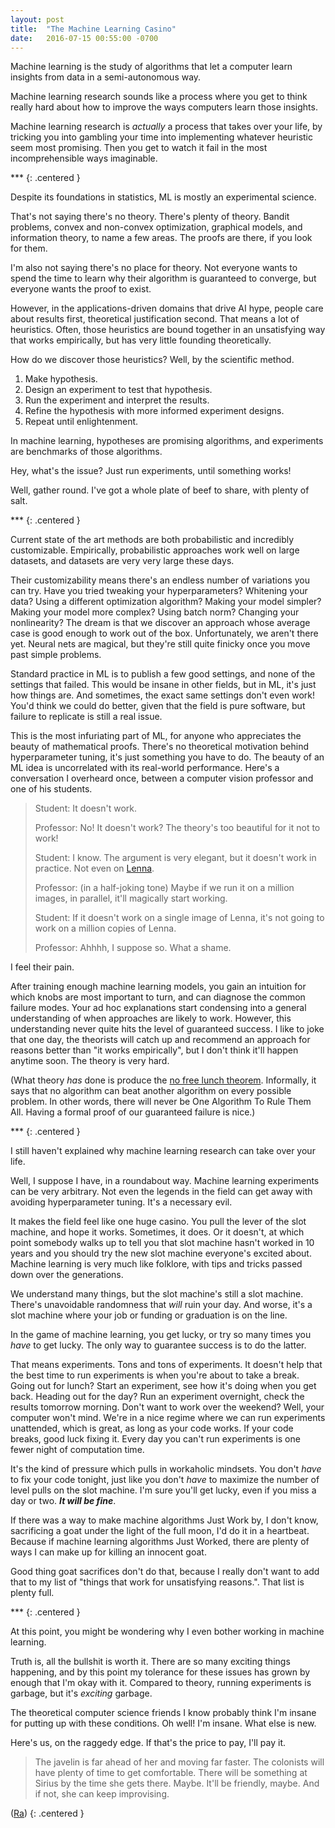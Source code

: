 ```yaml
---
layout: post
title:  "The Machine Learning Casino"
date:   2016-07-15 00:55:00 -0700
---
```


Machine learning is the study of algorithms that let a computer
learn insights from data in a semi-autonomous way.

Machine learning research sounds like a process where you get to
think really hard about how to improve the ways computers
learn those insights.

Machine learning research is *actually* a process that takes over
your life, by tricking you into gambling your time into
implementing whatever heuristic seem most promising. Then you get to
watch it fail in the most incomprehensible ways imaginable.

\*\*\*
{: .centered }

Despite its foundations in statistics, ML is mostly an
experimental science.

That's not saying there's no theory. There's
plenty of theory. Bandit problems, convex and non-convex optimization,
graphical models, and information theory, to name a few areas.
The proofs are there, if you look for them.

I'm also not saying there's no place for theory. Not everyone wants
to spend the time to learn why their algorithm is guaranteed to
converge, but everyone wants the proof to exist.

However, in the applications-driven domains that drive AI hype,
people care about results first, theoretical justification second.
That means a lot of heuristics. Often, those heuristics are bound together
in an unsatisfying way that works empirically, but has very little
founding theoretically.

How do we discover those heuristics? Well, by the scientific method.

1. Make hypothesis.
2. Design an experiment to test that hypothesis.
3. Run the experiment and interpret the results.
4. Refine the hypothesis with more informed experiment designs.
5. Repeat until enlightenment.

In machine learning, hypotheses are promising algorithms,
and experiments are benchmarks of those algorithms.

Hey, what's the issue? Just run experiments, until something works!

Well, gather round. I've got a whole plate of beef to share, with plenty
of salt.

\*\*\*
{: .centered }

Current state of the art methods
are both probabilistic and incredibly
customizable. Empirically, probabilistic approaches work well on large
datasets, and datasets are very very large these days.

Their customizability means there's an endless number of variations you can try.
Have you tried tweaking your hyperparameters?
Whitening your data? Using a different optimization algorithm?
Making your model simpler? Making your model more complex? Using batch norm?
Changing your nonlinearity? The dream is that we discover an approach whose
average case is good enough to work out of the box. Unfortunately, we aren't
there yet. Neural nets are magical, but they're still quite finicky once you
move past simple problems.

Standard practice in ML is to publish a few good settings,
and none of the settings that failed. This would be insane in other
fields, but in ML, it's just how things are. And sometimes, the exact same
settings don't even work! You'd think we could do better, given that the
field is pure software, but failure to replicate is still a real issue.

This is the most infuriating part of ML, for anyone who appreciates the beauty
of mathematical proofs. There's no theoretical motivation behind hyperparameter
tuning, it's just something you have to do.
The beauty of an ML idea is uncorrelated with its real-world performance.
Here's a conversation I overheard once, between a computer vision
professor and one of his students.

> Student: It doesn't work.
>
> Professor: No! It doesn't work? The theory's too beautiful for it not
> to work!
>
> Student: I know. The argument is very elegant, but it doesn't work in practice.
> Not even on [Lenna](https://en.wikipedia.org/wiki/Lenna).
>
> Professor: (in a half-joking tone) Maybe if we run it on a million images,
> in parallel, it'll magically start working.
>
> Student: If it doesn't work on a single image of Lenna, it's not going to work
> on a million copies of Lenna.
>
> Professor: Ahhhh, I suppose so. What a shame.

I feel their pain.

After training enough machine learning models, you gain an intuition for which
knobs are most important to turn, and can diagnose the common failure modes.
Your ad hoc explanations start condensing into a general understanding of
when approaches are likely to work.
However, this understanding never quite hits the level of guaranteed
success. I like to joke that one day, the theorists will catch up and recommend
an approach for reasons better than "it works empirically", but I don't think
it'll happen anytime soon. The theory is very hard.

(What theory *has* done is produce the [no free lunch theorem](http://www.no-free-lunch.org/).
Informally, it says that no algorithm can beat another algorithm on
every possible problem. In other words, there will never be One Algorithm To
Rule Them All. Having a formal proof of our guaranteed failure is nice.)

\*\*\*
{: .centered }

I still haven't explained why machine learning research can take over
your life.

Well, I suppose I have, in a roundabout way. Machine learning
experiments can be very arbitrary. Not even the legends
in the field can get away with avoiding hyperparameter tuning. It's a necessary
evil.

It makes the field feel like one huge casino. You pull the lever of the slot machine, and
hope it works. Sometimes, it does. Or it doesn't, at which point
somebody walks up to tell you that slot machine hasn't worked in 10 years
and you should try the new slot machine everyone's
excited about. Machine learning is very much like folklore, with tips and tricks
passed down over the generations.

We understand many things, but the slot machine's still a slot machine. There's unavoidable randomness
that *will* ruin your day.
And worse, it's a slot machine where your job or
funding or graduation is on the line.

In the game of machine learning, you get lucky, or try
so many times you *have* to get lucky. The only way to guarantee success
is to do the latter.

That means experiments. Tons and tons of experiments. It doesn't help that
the best time to run experiments is when you're about to take a break.
Going out for lunch? Start an experiment, see how it's doing when
you get back. Heading out for the day? Run an experiment overnight, check the
results tomorrow morning. Don't want to work over the weekend? Well, your computer
won't mind. We're in a nice regime where we can run experiments
unattended, which is great, as long as your code works.
If your code breaks, good luck fixing it. Every day you can't run experiments
is one fewer night of computation time.

It's the kind of pressure which pulls in workaholic mindsets.
You don't *have* to fix your code tonight, just like you don't *have* to maximize
the number of level pulls on the slot machine. I'm sure you'll get lucky,
even if you miss a day or two. **_It will be fine_**.

If there was a way to make machine algorithms Just Work by, I don't know,
sacrificing a goat under the light of the full moon,
I'd do it in a heartbeat. Because if machine learning algorithms Just Worked,
there are plenty of ways I can make up for killing an innocent goat.

Good thing goat sacrifices don't do that, because I really don't want to
add that to my list of "things that work for unsatisfying reasons.".
That list is plenty full.

\*\*\*
{: .centered }

At this point, you might be wondering why I even bother working in machine
learning.

Truth is, all the bullshit is worth it. There are so many exciting things
happening, and by this point my tolerance for these issues has grown by enough
that I'm okay with it. Compared to theory, running experiments is garbage, but
it's *exciting* garbage.

The theoretical computer science friends I know probably think I'm insane
for putting up with these conditions. Oh well! I'm insane. What else is new.

Here's us, on the raggedy edge. If that's the price to pay, I'll pay it.

> The javelin is far ahead of her and moving far faster. The colonists will have plenty of time to get comfortable. There will be something at Sirius by the time she gets there. Maybe. It'll be friendly, maybe. And if not, she can keep improvising. 

([Ra](https://qntm.org/ra))
{: .centered }


